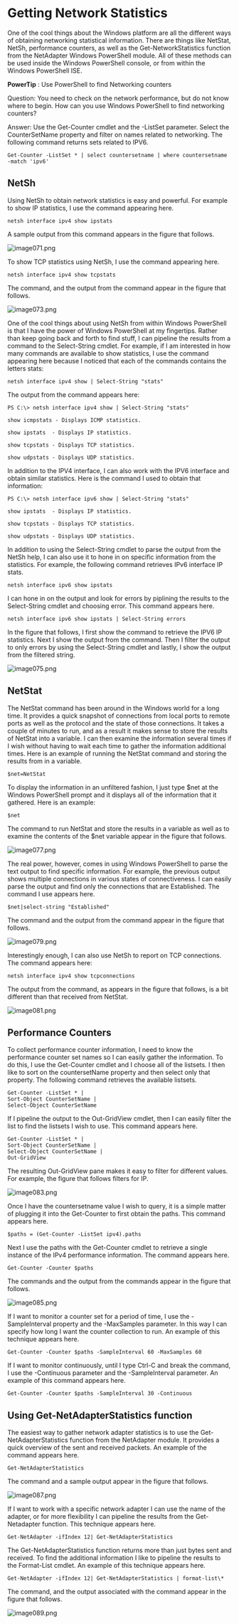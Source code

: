 # Getting Network Statistics
One of the cool things about the Windows platform are all the different ways of obtaining networking statistical information. There are things like NetStat, NetSh, performance counters, as well as the Get-NetworkStatistics function from the NetAdapter Windows PowerShell module. All of these methods can be used inside the Windows PowerShell console, or from within the Windows PowerShell ISE.

**PowerTip** : Use PowerShell to find Networking counters

Question: You need to check on the network performance, but do not know where to begin. How can you use Windows PowerShell to find networking counters?

Answer: Use the Get-Counter cmdlet and the -ListSet parameter. Select the CounterSetName property and filter on names related to networking. The following command returns sets related to IPV6.
````
Get-Counter -ListSet * | select countersetname | where countersetname -match 'ipv6' 
````
## NetSh

Using NetSh to obtain network statistics is easy and powerful. For example to show IP statistics, I use the command appearing here.
````
netsh interface ipv4 show ipstats
````
A sample output from this command appears in the figure that follows.

![image071.png](images/image071.png)

To show TCP statistics using NetSh, I use the command appearing here.
````
netsh interface ipv4 show tcpstats
````
The command, and the output from the command appear in the figure that follows.

![image073.png](images/image073.png)

One of the cool things about using NetSh from within Windows PowerShell is that I have the power of Windows PowerShell at my fingertips. Rather than keep going back and forth to find stuff, I can pipeline the results from a command to the Select-String cmdlet. For example, if I am interested in how many commands are available to show statistics, I use the command appearing here because I noticed that each of the commands contains the letters stats:
````
netsh interface ipv4 show | Select-String "stats"
````
The output from the command appears here:
````
PS C:\> netsh interface ipv4 show | Select-String "stats"

show icmpstats - Displays ICMP statistics.

show ipstats  - Displays IP statistics.

show tcpstats - Displays TCP statistics.

show udpstats - Displays UDP statistics.
````
In addition to the IPV4 interface, I can also work with the IPV6 interface and obtain similar statistics. Here is the command I used to obtain that information:
````
PS C:\> netsh interface ipv6 show | Select-String "stats"

show ipstats  - Displays IP statistics.

show tcpstats - Displays TCP statistics.

show udpstats - Displays UDP statistics.
````
In addition to using the Select-String cmdlet to parse the output from the NetSh help, I can also use it to hone in on specific information from the statistics. For example, the following command retrieves IPv6 interface IP stats.
````
netsh interface ipv6 show ipstats
````
I can hone in on the output and look for errors by piplining the results to the Select-String cmdlet and choosing error. This command appears here.
````
netsh interface ipv6 show ipstats | Select-String errors
````
In the figure that follows, I first show the command to retrieve the IPV6 IP statistics. Next I show the output from the command. Then I filter the output to only errors by using the Select-String cmdlet and lastly, I show the output from the filtered string.

![image075.png](images/image075.png)



## NetStat

The NetStat command has been around in the Windows world for a long time. It provides a quick snapshot of connections from local ports to remote ports as well as the protocol and the state of those connections. It takes a couple of minutes to run, and as a result it makes sense to store the results of NetStat into a variable. I can then examine the information several times if I wish without having to wait each time to gather the information additional times. Here is an example of running the NetStat command and storing the results from in a variable.
````
$net=NetStat
````
To display the information in an unfiltered fashion, I just type $net at the Windows PowerShell prompt and it displays all of the information that it gathered. Here is an example:
````
$net
````
The command to run NetStat and store the results in a variable as well as to examine the contents of the $net variable appear in the figure that follows.

![image077.png](images/image077.png)

The real power, however, comes in using Windows PowerShell to parse the text output to find specific information. For example, the previous output shows multiple connections in various states of connectiveness. I can easily parse the output and find only the connections that are Established. The command I use appears here.
````
$net|select-string "Established"
````
The command and the output from the command appear in the figure that follows.

![image079.png](images/image079.png)

Interestingly enough, I can also use NetSh to report on TCP connections. The command appears here:
````
netsh interface ipv4 show tcpconnections
````
The output from the command, as appears in the figure that follows, is a bit different than that received from NetStat.

![image081.png](images/image081.png)

## Performance Counters

To collect performance counter information, I need to know the performance counter set names so I can easily gather the information. To do this, I use the Get-Counter cmdlet and I choose all of the listsets. I then like to sort on the countersetName property and then select only that property. The following command retrieves the available listsets.
````
Get-Counter -ListSet * | 
Sort-Object CounterSetName |
Select-Object CounterSetName 

````
If I pipeline the output to the Out-GridView cmdlet, then I can easily filter the list to find the listsets I wish to use. This command appears here.
````
Get-Counter -ListSet * | 
Sort-Object CounterSetName |
Select-Object CounterSetName |
Out-GridView 

````
The resulting Out-GridView pane makes it easy to filter for different values. For example, the figure that follows filters for IP.

![image083.png](images/image083.png)

Once I have the countersetname value I wish to query, it is a simple matter of plugging it into the Get-Counter to first obtain the paths. This command appears here.
````
$paths = (Get-Counter -ListSet ipv4).paths 
````
Next I use the paths with the Get-Counter cmdlet to retrieve a single instance of the IPv4 performance information. The command appears here.
````
Get-Counter -Counter $paths 
````
The commands and the output from the commands appear in the figure that follows.

![image085.png](images/image085.png)

If I want to monitor a counter set for a period of time, I use the -SampleInterval property and the -MaxSamples parameter. In this way I can specify how long I want the counter collection to run. An example of this technique appears here.
````
Get-Counter -Counter $paths -SampleInterval 60 -MaxSamples 60 
````
If I want to monitor continuously, until I type Ctrl-C and break the command, I use the -Continuous parameter and the -SampleInterval parameter. An example of this command appears here.
````
Get-Counter -Counter $paths -SampleInterval 30 -Continuous 
````
## Using Get-NetAdapterStatistics function

The easiest way to gather network adapter statistics is to use the Get-NetAdapterStatistics function from the NetAdapter module. It provides a quick overview of the sent and received packets. An example of the command appears here.
````
Get-NetAdapterStatistics
````
The command and a sample output appear in the figure that follows.

![image087.png](images/image087.png)

If I want to work with a specific network adapter I can use the name of the adapter, or for more flexibility I can pipeline the results from the Get-Netadapter function. This technique appears here.
````
Get-NetAdapter -ifIndex 12| Get-NetAdapterStatistics
````
The Get-NetAdapterStatistics function returns more than just bytes sent and received. To find the additional information I like to pipeline the results to the Format-List cmdlet. An example of this technique appears here.
````
Get-NetAdapter -ifIndex 12| Get-NetAdapterStatistics | format-list\*
````
The command, and the output associated with the command appear in the figure that follows.

![image089.png](images/image089.png)
